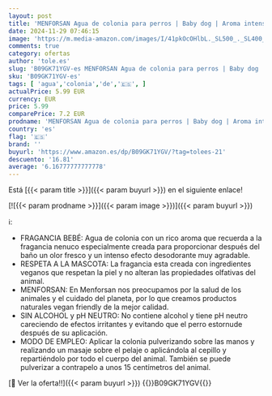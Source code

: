 ```yaml
---
layout: post
title: 'MENFORSAN Agua de colonia para perros | Baby dog | Aroma intenso y refrescante | Efecto desodorante | Con Ingredientes muy suaves | Con Ph Neutro | 125 ml'
date: 2024-11-29 07:46:15
image: 'https://m.media-amazon.com/images/I/41pkOcOHlbL._SL500_._SL400_.jpg'
comments: true
category: ofertas
author: 'tole.es'
slug: 'B09GK71YGV-es MENFORSAN Agua de colonia para perros | Baby dog | Aroma...'
sku: 'B09GK71YGV-es'
tags: [ 'agua','colonia','de','🇪🇸', ]
actualPrice: 5.99 EUR
currency: EUR
price: 5.99
comparePrice: 7.2 EUR
prodname: 'MENFORSAN Agua de colonia para perros | Baby dog | Aroma intenso y refrescante | Efecto desodorante | Con Ingredientes muy suaves | Con Ph Neutro | 125 ml'
country: 'es'
flag: '🇪🇸'
brand: ''
buyurl: 'https://www.amazon.es/dp/B09GK71YGV/?tag=tolees-21'
descuento: '16.81'
average: '6.16777777777778'
---
```


Está [{{< param title >}}]({{< param buyurl >}}) en el siguiente enlace!

[![{{< param prodname >}}]({{< param image >}})]({{< param buyurl >}})

ℹ️:

- FRAGANCIA BEBÉ: Agua de colonia con un rico aroma que recuerda a la fragancia nenuco especialmente creada para proporcionar después del baño un olor fresco y un intenso efecto desodorante muy agradable.
- RESPETA A LA MASCOTA: La fragancia esta creada con ingredientes veganos que respetan la piel y no alteran las propiedades olfativas del animal.
- MENFORSAN: En Menforsan nos preocupamos por la salud de los animales y el cuidado del planeta, por lo que creamos productos naturales vegan friendly de la mejor calidad.
- SIN ALCOHOL y pH NEUTRO: No contiene alcohol y tiene pH neutro careciendo de efectos irritantes y evitando que el perro estornude después de su aplicación.
- MODO DE EMPLEO: Aplicar la colonia pulverizando sobre las manos y realizando un masaje sobre el pelaje o aplicándola al cepillo y repartiéndolo por todo el cuerpo del animal. También se puede pulverizar a contrapelo a unos 15 centímetros del animal.

[🛒 Ver la oferta!!]({{< param buyurl >}})
{{<world>}}B09GK71YGV{{</world>}}
